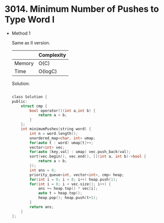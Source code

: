 # 3014. Minimum Number of Pushes to Type Word I
- Method 1

    Same as II version.

    | |   Complexity  |
    | ----------- | ----------- | 
    |  Memory     | O(C) | 
    |      Time       |  O(logC) | 


    Solution:

    ``` h

    class Solution {
    public:
        struct cmp {
            bool operator()(int a,int b) {
                return a > b;
            }
        };
        int minimumPushes(string word) {
            int n = word.length();
            unordered_map<char, int> umap;
            for(auto t : word) umap[t]++;
            vector<int> vec;
            for(auto [key,val] : umap) vec.push_back(val);
            sort(vec.begin(), vec.end(), [](int a, int b)->bool {
                return a > b;
            });
            int ans = 0;
            priority_queue<int, vector<int>, cmp> heap;
            for(int i = 0; i < 8; i++) heap.push(1);
            for(int i = 0; i < vec.size(); i++) {
                ans += heap.top() * vec[i];
                auto t = heap.top();
                heap.pop(); heap.push(t+1);
            }
            return ans;
        }
    };

    ```

<!-- - Method 2

    This is another method.

    | |   Complexity  |
    | ----------- | ----------- | 
    |  Memory     | O(n) | 
    |      Time       |  O(n) | 


    Solution:

    ``` h



    ```

- Additional Knowledge:
       
    Here are some additional knowledge.



<br> -->
